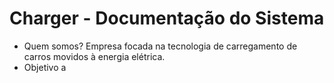 # Charger - Documentação do Sistema
* Quem somos?
Empresa focada na tecnologia de carregamento de carros movidos à energia elétrica.
* Objetivo
a
